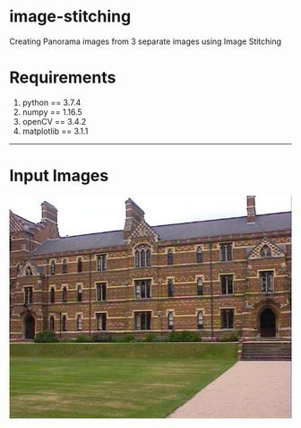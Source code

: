 # image-stitching
Creating Panorama images from 3 separate images using Image Stitching

# Requirements
1. python == 3.7.4
2. numpy == 1.16.5
3. openCV == 3.4.2
4. matplotlib == 3.1.1
---
# Input Images
![](./input_images/keble_a.jpg)

